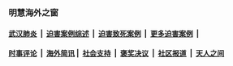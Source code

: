 
### 明慧海外之窗

####  [武汉肺炎](indexes/365.md?t=01061800) &nbsp;|&nbsp;  [迫害案例综述](indexes/328.md?t=01061800) &nbsp;|&nbsp; [迫害致死案例](indexes/277.md?t=01061800)  &nbsp;|&nbsp; [更多迫害案例](indexes/81.md?t=01061800)  &nbsp;|&nbsp; 
####  [时事评论](indexes/251.md?t=01061800) &nbsp;|&nbsp; [海外简讯](indexes/245.md?t=01061800)&nbsp;|&nbsp;  [社会支持](indexes/140.md?t=01061800) &nbsp;|&nbsp; [褒奖决议](indexes/282.md?t=01061800) &nbsp;|&nbsp; [社区报道](indexes/91.md?t=01061800)  &nbsp;|&nbsp; [天人之间](indexes/78.md?t=01061800) 

